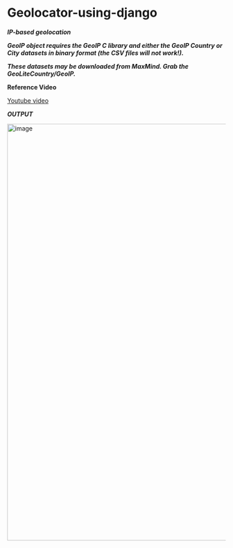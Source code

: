 # Geolocator-using-django

***IP-based geolocation***

***GeoIP object requires the GeoIP C library and either the GeoIP Country or City datasets in binary format (the CSV files will not work!).***

***These datasets may be downloaded from MaxMind. Grab the GeoLiteCountry/GeoIP.***

**Reference Video**

[Youtube video](https://www.youtube.com/watch?v=2uFJ43DvhHg&t=591s) 

***OUTPUT***

<img width="960" alt="image" src="https://github.com/rithanyarb/Geolocator-using-django/assets/127092743/718afe15-bf72-4261-a726-c94660f8a360">

